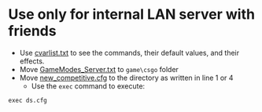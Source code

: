 # Use only for internal LAN server with friends
- Use [cvarlist.txt](example/cvarlist.txt) to see the commands, their default values, and their effects.
- Move [GameModes_Server.txt](https://raw.githubusercontent.com/VThang51/CS2DS/refs/heads/main/GameModes_Server.txt) to `game\csgo` folder
- Move [new_competitive.cfg](https://github.com/VThang51/CS2DS/raw/refs/heads/main/new_competitive.cfg) to the directory as written in line 1 or 4
  - Use the `exec` command to execute:
```
exec ds.cfg
```
